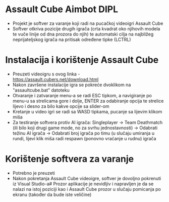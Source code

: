 # Assault Cube Aimbot DIPL
- Projekt je softver za varanje koji radi na pucačkoj videoigri Assault Cube
- Softver otkriva pozicije drugih igrača (crta kvadrat oko njihovih modela te vuče linije od dna prozora do njih) te
 automatski cilja na najbližeg neprijateljskog igrača na pritisak određene tipke (LCTRL)

# Instalacija i korištenje Assault Cube 
- Preuzeti videoigru s ovog linka - https://assault.cubers.net/download.html 
- Nakon završene instalacije igra se pokreće dvoklikom na "assaultcube.bat" datoteku
- Otvaranje i zatvaranje menu-a se radi ESC tipkom, a navigiranje po menu-u sa strelicama gore i dolje, ENTER za odabiranje opcija te strelice lijevo i desno za bilo kakve opcije sa slider-om
- Kretanje u video igri se radi sa WASD tipkama, pucanje sa lijevim klikom miša
- Za testiranje softvera protiv AI igrača: Singleplayer -> Team Deathmatch (ili bilo koji drugi game mode, no za svrhu jednostavnosti) -> Odabrati težinu AI igrača -> Odabrati broj igrača po timu (u slučaju umiranja u rundi, lijevi klik miša radi respawn (ponovno vraćanje u rudnu) igrača

# Korištenje softvera za varanje 
- Potrebno je preuzeti 
- Nakon pokretanja Assault Cube videoigre, softver je dovoljno pokrenuti iz Visual Studio-a# Prozor aplikacije je nevidljiv i napravljen je da se nalazi na istoj poziciji kao i Assault Cube prozor u slučaju pomicanja po ekranu (također da bude iste veličine)
